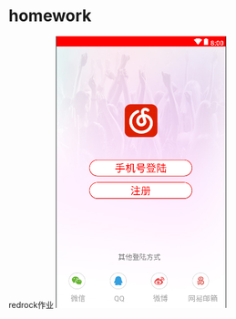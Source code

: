 ﻿# homework
redrock作业
![image](https://github.com/Xxxseventea/homework/blob/master/images/%E9%A6%96%E9%A1%B5.png)
